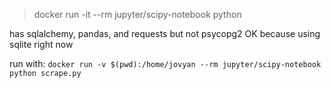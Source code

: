 > docker run -it --rm jupyter/scipy-notebook python

has sqlalchemy, pandas, and requests
but not psycopg2
OK because using sqlite right now


run with:
`docker run -v $(pwd):/home/jovyan --rm jupyter/scipy-notebook python scrape.py`